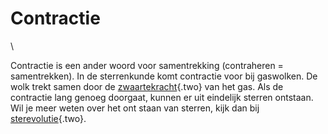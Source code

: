 # Contractie

\

Contractie is een ander woord voor samentrekking (contraheren =
samentrekken). In de sterrenkunde komt contractie voor bij gaswolken. De
wolk trekt samen door de [zwaartekracht](zwaartekracht.html){.two} van
het gas. Als de contractie lang genoeg doorgaat, kunnen er uit eindelijk
sterren ontstaan. Wil je meer weten over het ont staan van sterren, kijk
dan bij [sterevolutie](sterevol.html){.two}.
